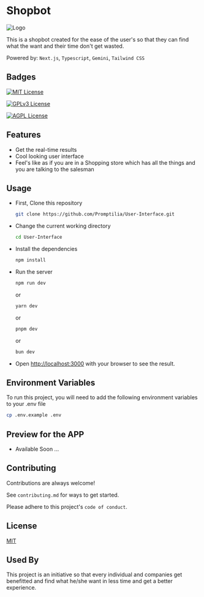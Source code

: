 # Shopbot

![Logo](LOGO)

This is a shopbot created for the ease of the user's so that they can find what the want and their time don't get wasted.

Powered by: `Next.js`, `Typescript`, `Gemini`, `Tailwind CSS`

## Badges

[![MIT License](https://img.shields.io/badge/License-MIT-green.svg)](https://choosealicense.com/licenses/mit/)

[![GPLv3 License](https://img.shields.io/badge/License-GPL%20v3-yellow.svg)](https://opensource.org/licenses/)

[![AGPL License](https://img.shields.io/badge/license-AGPL-blue.svg)](http://www.gnu.org/licenses/agpl-3.0)

## Features

- Get the real-time results
- Cool looking user interface
- Feel's like as if you are in a Shopping store which has all the things and you are talking to the salesman

## Usage

- First, Clone this repository

  ```bash
  git clone https://github.com/Promptilia/User-Interface.git
  ```

- Change the current working directory

  ```bash
  cd User-Interface
  ```

- Install the dependencies

  ```bash
  npm install
  ```

- Run the server

  ```bash
  npm run dev
  ```

  or

  ```bash
  yarn dev
  ```

  or

  ```bash
  pnpm dev
  ```

  or

  ```bash
  bun dev
  ```

- Open [http://localhost:3000](http://localhost:3000) with your browser to see the result.

## Environment Variables

To run this project, you will need to add the following environment variables to your .env file

```bash
cp .env.example .env
```

## Preview for the APP

- Available Soon ...

## Contributing

Contributions are always welcome!

See `contributing.md` for ways to get started.

Please adhere to this project's `code of conduct`.

## License

[MIT](https://choosealicense.com/licenses/mit/)

## Used By

This project is an initiative so that every individual and companies get benefitted and find what he/she want in less time and get a better experience.
